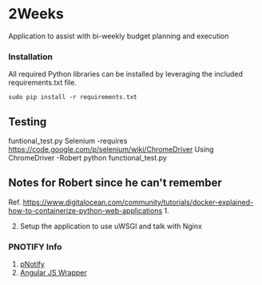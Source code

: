 # 2Weeks
Application to assist with bi-weekly budget planning and execution


### Installation
All required Python libraries can be installed by leveraging the included requirements.txt file.

    sudo pip install -r requirements.txt
    
    
    
    
 ## Testing
 
 funtional_test.py
 Selenium -requires 
    https://code.google.com/p/selenium/wiki/ChromeDriver
    Using ChromeDriver
    -Robert
    python functional_test.py




## Notes for Robert since he can't remember
Ref. https://www.digitalocean.com/community/tutorials/docker-explained-how-to-containerize-python-web-applications
1.    

2.  Setup the application to use uWSGI and talk with Nginx



### PNOTIFY Info



1. [pNotify](http://sciactive.github.io/pnotify/)
2. [Angular JS Wrapper](https://github.com/jacqueslareau/angular-pnotify)